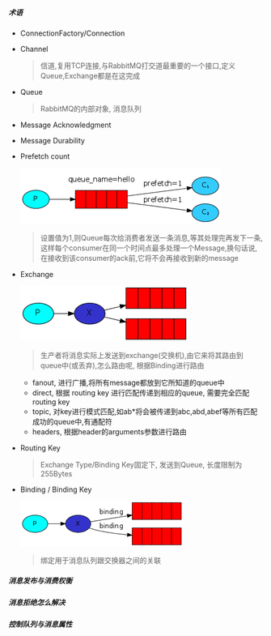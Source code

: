##### 术语 

* ConnectionFactory/Connection

* Channel

  > 信道,复用TCP连接,与RabbitMQ打交道最重要的一个接口,定义Queue,Exchange都是在这完成 

* Queue

  > RabbitMQ的内部对象, 消息队列 

* Message Acknowledgment

* Message Durability 

* Prefetch count

  ![prefetch](prefetch-count.png)

  > 设置值为1,则Queue每次给消费者发送一条消息,等其处理完再发下一条,这样每个consumer在同一个时间点最多处理一个Message,换句话说,在接收到该consumer的ack前,它将不会再接收到新的message

* Exchange 

  ![exchange](exchange.png)

  > 生产者将消息实际上发送到exchange(交换机),由它来将其路由到queue中(或丢弃),怎么路由呢, 根据Binding进行路由

  * fanout, 进行广播,将所有message都放到它所知道的queue中
  * direct, 根据 routing key 进行匹配传递到相应的queue, 需要完全匹配 routing key 
  * topic, 对key进行模式匹配,如ab*将会被传递到abc,abd,abef等所有匹配成功的queue中,有通配符
  * headers, 根据header的arguments参数进行路由

* Routing Key

  > Exchange Type/Binding Key固定下, 发送到Queue, 长度限制为255Bytes

* Binding / Binding Key

  ![bind](binding.png)

  > 绑定用于消息队列跟交换器之间的关联

##### 消息发布与消费权衡

##### 消息拒绝怎么解决

##### 控制队列与消息属性

